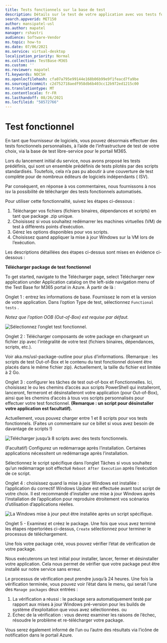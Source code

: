 ```yaml
---
title: Tests fonctionnels sur la base de test
description: Détails sur le test de votre application avec vos tests fonctionnels automatisés existants
search.appverid: MET150
author: mansipatel-usl
ms.author: mapatel
manager: rshastri
audience: Software-Vendor
ms.topic: how-to
ms.date: 07/06/2021
ms.service: virtual-desktop
localization_priority: Normal
ms.collection: TestBase-M365
ms.custom: ''
ms.reviewer: mapatel
f1.keywords: NOCSH
ms.openlocfilehash: cfa07a795e99144e168b06b99e9f1feacd7fa9be
ms.sourcegitcommit: c2d752718aedf958db6b403cc12b972ed1215c00
ms.translationtype: MT
ms.contentlocale: fr-FR
ms.lasthandoff: 08/26/2021
ms.locfileid: "58572766"
---
```

# <a name="functional-testing"></a>Test fonctionnel

En tant que fournisseur de logiciels, vous pouvez désormais effectuer des tests fonctionnels personnalisés, à l’aide de l’infrastructure de test de votre choix, via la base de test libre-service pour le portail M365. 

Lors du lancement initial du service, nous avons proposé les tests prédéfinis, qui sont un ensemble prédéfinis de tests pilotés par des scripts standardisés. Toutefois, cela n’a pas pu aboutir à une couverture de test complète pour de nombreux éditeurs de logiciels indépendants ( ISV). 

Par conséquent, en réponse à vos commentaires, nous fournissons à nos isv la possibilité de télécharger des tests fonctionnels automatisés.

Pour utiliser cette fonctionnalité, suivez les étapes ci-dessous :

1. Télécharger vos fichiers (fichiers binaires, dépendances et scripts) en tant que package .zip unique.
2. Choisissez si vous souhaitez redémarrer les machines virtuelles (VM) de test à différents points d’exécution.
3. Gérez les options disponibles pour vos scripts.
4. Choisissez quand appliquer la mise à jour Windows sur la VM lors de l’exécution.

Les descriptions détaillées des étapes ci-dessus sont mises en évidence ci-dessous :

**Télécharger package de test fonctionnel**

To get started, navigate to the Télécharger page, select Télécharger new application under Application catalog on the left-side navigation menu of the Test Base for M365 portal in Azure. À partir de là :

Onglet 1 : entrez les informations de base. Fournissez le nom et la version de votre application. Dans l’option Type de test, sélectionnez ```Functional tests``` . 

*Notez que l’option OOB (Out-of-Box) est requise par défaut.*


![Sélectionnez l’onglet test fonctionnel.](Media/functional_testing_tab1.png)

Onglet 2 : Télécharger composants de votre package en chargeant un fichier zip avec l’intégralité de votre test (fichiers binaires, dépendances, scripts, etc.). 

Voir aka.ms/usl-package-outline pour plus d’informations. (Remarque : les scripts de test Out-of-Box et le contenu du test fonctionnel doivent être placés dans le même fichier zip). Actuellement, la taille du fichier est limitée à 2 Go.

Onglet 3 : configurer les tâches de test out-of-box et Fonctionnelles. Ici, choisissez le ou les chemins d’accès aux scripts PowerShell qui installeront, lanceront, fermeront et désinstalleront votre application (pour Out-of-Box), ainsi que les chemins d’accès à tous vos scripts personnalisés pour effectuer votre test fonctionnel. **(Remarque : un script pour désinstaller votre application est facultatif).**

Actuellement, vous pouvez charger entre 1 et 8 scripts pour vos tests fonctionnels. (Faites un commentaire sur ce billet si vous avez besoin de davantage de scripts !)

![Télécharger jusqu’à 8 scripts avec des tests fonctionnels.](Media/functional_testing_tab3.png)

(Facultatif) Configurez un redémarrage après l’installation. Certaines applications nécessitent un redémarrage après l’installation. 

Sélectionnez le script spécifique dans l’onglet Tâches si vous souhaitez qu’un redémarrage soit effectué ```Reboot After Execution``` après l’exécution de ce script.

Onglet 4 : choisissez quand la mise à jour Windows est installée : l’application du correctif Windows Update est effectuée avant tout script de votre choix. Il est recommandé d’installer une mise à jour Windows après l’installation de l’application pour reproduire étroitement vos scénarios d’utilisation d’applications réelles.

![La Windows mise à jour peut être installée après un script spécifique.](Media/functional_testing_tab4.png)

Onglet 5 - Examinez et créez le package. Une fois que vous avez terminé les étapes répertoriées ci-dessus, ```Create``` sélectionnez pour terminer le processus de téléchargement.

Une fois votre package créé, vous pouvez vérifier l’état de vérification de votre package.

Nous exécuterons un test initial pour installer, lancer, fermer et désinstaller votre application. Cela nous permet de vérifier que votre package peut être installé sur notre service sans erreur.

Le processus de vérification peut prendre jusqu’à 24 heures. Une fois la vérification terminée, vous pouvez voir l’état dans le menu, qui serait l’une des ```Manage packages``` deux entrées :

1. La vérification a réussi : le package sera automatiquement testé par rapport aux mises à jour Windows pré-version pour les builds de système d’exploitation que vous avez sélectionnées.
ou
2. Échec de la vérification : vous devrez examiner les raisons de l’échec, résoudre le problème et re-télécharger votre package.

Vous serez également informé de l’un ou l’autre des résultats via l’icône de notification dans le portail Azure.
